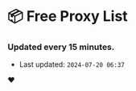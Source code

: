 # :package: Free Proxy List
### Updated every 15 minutes.

- Last updated: `2024-07-20 06:37`

:heart:
